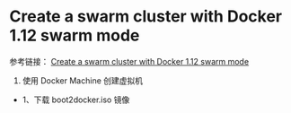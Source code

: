 # Create a swarm cluster with Docker 1.12 swarm mode

参考链接：
<a href='https://medium.com/lucjuggery/create-a-swarm-cluster-with-docker-1-12-swarm-mode-541449114c27'>Create a swarm cluster with Docker 1.12 swarm mode</a>

1. 使用 Docker Machine 创建虚拟机
 - 1、下载 boot2docker.iso 镜像
 
